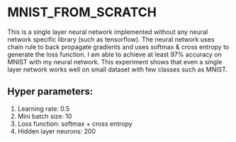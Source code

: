 # MNIST_FROM_SCRATCH
This is a single layer neural network implemented without any neural network specific library (such as tensorflow). The neural network uses chain rule to back propagate gradients and uses softmax & cross entropy to generate the loss function. I am able to achieve at least 97% accuracy on MNIST with my neural network. This experiment shows that even a single layer network works well on small dataset with few classes such as MNIST.

## Hyper parameters:
1. Learning rate: 0.5
2. Mini batch size: 10
3. Loss function: softmax + cross entropy
4. Hidden layer neurons: 200

